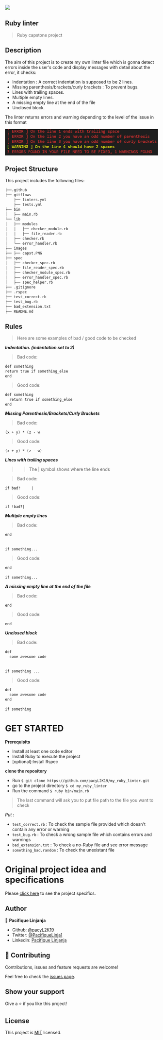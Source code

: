 ![](https://img.shields.io/badge/Microverse-blueviolet)

## Ruby linter
> Ruby capstone project
## Description

The aim of this project is to create my own linter file which is gonna detect errors inside the user's code and display messages with detail about the error, it checks:

- Indentation : A correct indentation is supposed to be 2 lines.
- Missing parenthesis/brackets/curly brackets : To prevent bugs.
- Lines with trailing spaces.
- Multiple empty lines.
- A missing empty line at the end of the file
- Unclosed block.

The linter returns errors and warning depending to the level of the issue in this format 

![screenshot](images/capst.PNG)

## Project Structure

This project includes the following files:

    ├──.github
    ├── gitflows
        ├── linters.yml
        ├── tests.yml
    ├── bin
    │   ├── main.rb
    └── lib
    │   ├── modules
    │   │   ├── checker_module.rb
    │   │   ├── file_reader.rb
    │   ├── checker.rb
    │   └── error_handler.rb
    ├── images
    ├── ├── capst.PNG
    ├── spec
    │   ├── checker_spec.rb
    │   ├── file_reader_spec.rb
    │   ├── checker_module_spec.rb
    │   ├── error_handler_spec.rb
    │   ├── spec_helper.rb
    ├── .gitignore
    ├── .rspec
    ├── test_correct.rb
    ├── test_bug.rb
    ├── bad_extension.txt
    ├── README.md

## Rules

> Here are some examples of bad / good code to be checked 

**_Indentation. (indentation set to 2)_**

> Bad code:

```
def something
return true if something_else
end
```

> Good code:

```
def something
  return true if something_else
end
```

**_Missing Parenthesis/Brackets/Curly Brackets_**

> Bad code:

```
(x + y) * (z - w
```

> Good code:

```
(x + y) * (z - w)
```

**_Lines with trailing spaces_**
>> The | symbol shows where the line ends

> Bad code:

```
if bad?     |
```

> Good code:

```
if !bad?|
```

**_Multiple empty lines_**

> Bad code:

```
end


if something...
```

> Good code:

```
end

if something...
```

**_A missing empty line at the end of the file_**

> Bad code:

```
end
```

> Good code:

```
end

```

**_Unclosed block_**

> Bad code:

```
def
  some awesome code


if something ...
```

> Good code:

```
def
  some awesome code
end

if something
```

# GET STARTED

**Prerequisits**

- Install at least one code editor 
- Install Ruby to execute the project
- [optional]:Install Rspec 

**clone the repository**

- Run `$ git clone https://github.com/pacyL2K19/my_ruby_linter.git`
- go to the project directory `$ cd my_ruby_linter`
- Run the command `$ ruby bin/main.rb`

> The last command will ask you to put file path to the file you want to check

*Put* : 
- `test_correct.rb` : To check the sample file provided which doesn't contain any error or warning
- `test_bug.rb` : To check a wrong sample file which contains errors and warnings
- `bad_extension.txt` : To check a no-Ruby file and see error message
- `something_bad.random` : To check the unexistant file 
# Original project idea and specifications

Please [click here](https://www.notion.so/microverse/Build-your-own-linter-b17a3c22f7b940c98ca1980250720769) to see the project specifics.

## Author

👤 **Pacifique Linjanja**

- Github: [@pacyL2K19](https://github.com/pacyL2K19)
- Twitter: [@PacifiqueLinja1](https://twitter.com/PacifiqueLinja1)
- Linkedin: [Pacifique Linjanja](https://www.linkedin.com/in/pacifique-linjanja/)


## 🤝 Contributing

Contributions, issues and feature requests are welcome!

Feel free to check the [issues page](https://github.com/pacyL2K19/my_ruby_linter/issues).

## Show your support

Give a ⭐️ if you like this project! 

## License

This project is [MIT](lic.url) licensed.
